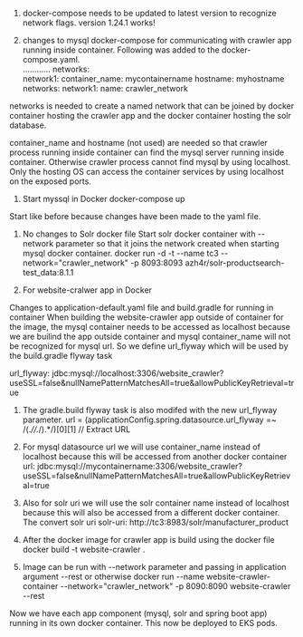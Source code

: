 1. docker-compose needs to be updated to latest version to recognize network flags. 
version 1.24.1 works! 

1. changes to mysql docker-compose for communicating with crawler app running inside container.
Following was added to the docker-compose.yaml.  
............
    networks:  
      network1:
    container_name: mycontainername
    hostname: myhostname
networks:
  network1:
    name: crawler_network

networks is needed to create a named network that can be joined by docker container hosting the crawler app and the docker container hosting the solr database. 

container_name and hostname (not used) are needed so that crawler process running inside container can find the mysql server running inside container.  Otherwise crawler process cannot find mysql by using localhost.   Only the hosting OS can access the container services by using localhost on the exposed ports.

1.  Start myssql in Docker
docker-compose up 

Start like before because changes have been made to the yaml file. 

1. No changes to Solr docker file
Start solr docker container with --network parameter so that it joins the network created when starting mysql docker container. 
docker run -d -t --name tc3 --network="crawler_network" -p 8093:8093 azh4r/solr-productsearch-test_data:8.1.1

1. For website-cralwer app in Docker

Changes to application-default.yaml file and build.gradle for running in container
When building the website-crawler app outside of container for the image, the mysql container needs to be accessed as localhost
because we are builind the app outside container and mysql container_name will not be recognized for mysql url. So we define 
url_flyway which will be used by the build.gradle flyway task

url_flyway: jdbc:mysql://localhost:3306/website_crawler?useSSL=false&nullNamePatternMatchesAll=true&allowPublicKeyRetrieval=true

1. The gradle.build flyway task is also modifed with the new url_flyway parameter.
url = (applicationConfig.spring.datasource.url_flyway =~ /(.*\/\/.*\/).*/)[0][1] // Extract URL

1. For mysql datasource url we will use container_name instead of localhost because this will be accessed from another docker container
url: jdbc:mysql://mycontainername:3306/website_crawler?useSSL=false&nullNamePatternMatchesAll=true&allowPublicKeyRetrieval=true

1. Also for solr uri we will use the solr container name instead of localhost because this will also be accessed from a different docker container. 
The convert solr uri
  solr-uri: http://tc3:8983/solr/manufacturer_product

1. After the docker image for crawler app is build using the docker file
docker build -t website-crawler .

1. Image can be run with --network parameter and passing in application argument --rest or otherwise
docker run --name website-crawler-container --network="crawler_network" -p 8090:8090 website-crawler --rest

Now we have each app component (mysql, solr and spring boot app) running in its own docker container.
This now be deployed to EKS pods.
